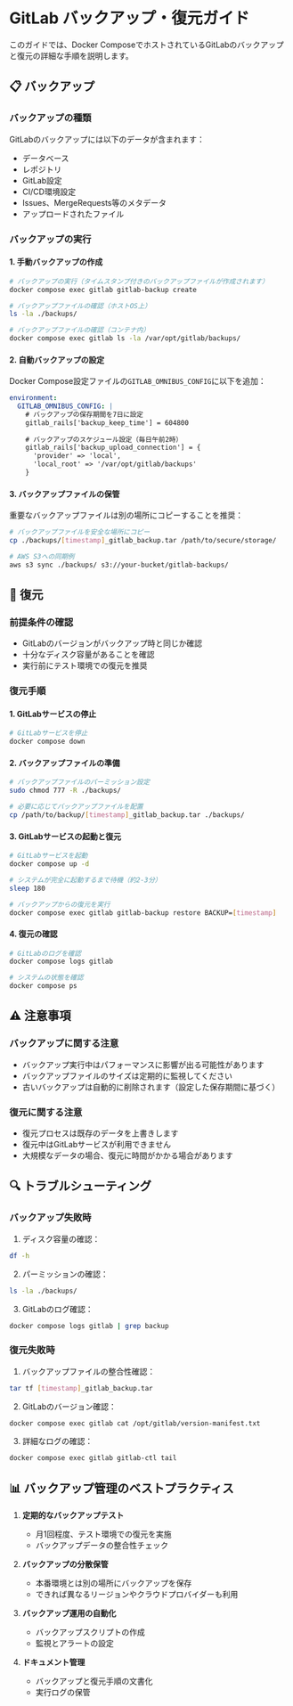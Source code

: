 # GitLab バックアップ・復元ガイド

このガイドでは、Docker ComposeでホストされているGitLabのバックアップと復元の詳細な手順を説明します。

## 📋 バックアップ

### バックアップの種類

GitLabのバックアップには以下のデータが含まれます：
- データベース
- レポジトリ
- GitLab設定
- CI/CD環境設定
- Issues、MergeRequests等のメタデータ
- アップロードされたファイル

### バックアップの実行

#### 1. 手動バックアップの作成

```bash
# バックアップの実行（タイムスタンプ付きのバックアップファイルが作成されます）
docker compose exec gitlab gitlab-backup create

# バックアップファイルの確認（ホストOS上）
ls -la ./backups/

# バックアップファイルの確認（コンテナ内）
docker compose exec gitlab ls -la /var/opt/gitlab/backups/
```

#### 2. 自動バックアップの設定

Docker Compose設定ファイルの`GITLAB_OMNIBUS_CONFIG`に以下を追加：

```yaml
environment:
  GITLAB_OMNIBUS_CONFIG: |
    # バックアップの保存期間を7日に設定
    gitlab_rails['backup_keep_time'] = 604800
    
    # バックアップのスケジュール設定（毎日午前2時）
    gitlab_rails['backup_upload_connection'] = {
      'provider' => 'local',
      'local_root' => '/var/opt/gitlab/backups'
    }
```

#### 3. バックアップファイルの保管

重要なバックアップファイルは別の場所にコピーすることを推奨：

```bash
# バックアップファイルを安全な場所にコピー
cp ./backups/[timestamp]_gitlab_backup.tar /path/to/secure/storage/

# AWS S3への同期例
aws s3 sync ./backups/ s3://your-bucket/gitlab-backups/
```

## 🔄 復元

### 前提条件の確認

- GitLabのバージョンがバックアップ時と同じか確認
- 十分なディスク容量があることを確認
- 実行前にテスト環境での復元を推奨

### 復元手順

#### 1. GitLabサービスの停止

```bash
# GitLabサービスを停止
docker compose down
```

#### 2. バックアップファイルの準備

```bash
# バックアップファイルのパーミッション設定
sudo chmod 777 -R ./backups/

# 必要に応じてバックアップファイルを配置
cp /path/to/backup/[timestamp]_gitlab_backup.tar ./backups/
```

#### 3. GitLabサービスの起動と復元

```bash
# GitLabサービスを起動
docker compose up -d

# システムが完全に起動するまで待機（約2-3分）
sleep 180

# バックアップからの復元を実行
docker compose exec gitlab gitlab-backup restore BACKUP=[timestamp]
```

#### 4. 復元の確認

```bash
# GitLabのログを確認
docker compose logs gitlab

# システムの状態を確認
docker compose ps
```

## ⚠️ 注意事項

### バックアップに関する注意

- バックアップ実行中はパフォーマンスに影響が出る可能性があります
- バックアップファイルのサイズは定期的に監視してください
- 古いバックアップは自動的に削除されます（設定した保存期間に基づく）

### 復元に関する注意

- 復元プロセスは既存のデータを上書きします
- 復元中はGitLabサービスが利用できません
- 大規模なデータの場合、復元に時間がかかる場合があります

## 🔍 トラブルシューティング

### バックアップ失敗時

1. ディスク容量の確認：
```bash
df -h
```

2. パーミッションの確認：
```bash
ls -la ./backups/
```

3. GitLabのログ確認：
```bash
docker compose logs gitlab | grep backup
```

### 復元失敗時

1. バックアップファイルの整合性確認：
```bash
tar tf [timestamp]_gitlab_backup.tar
```

2. GitLabのバージョン確認：
```bash
docker compose exec gitlab cat /opt/gitlab/version-manifest.txt
```

3. 詳細なログの確認：
```bash
docker compose exec gitlab gitlab-ctl tail
```

## 📊 バックアップ管理のベストプラクティス

1. **定期的なバックアップテスト**
   - 月1回程度、テスト環境での復元を実施
   - バックアップデータの整合性チェック

2. **バックアップの分散保管**
   - 本番環境とは別の場所にバックアップを保存
   - できれば異なるリージョンやクラウドプロバイダーも利用

3. **バックアップ運用の自動化**
   - バックアップスクリプトの作成
   - 監視とアラートの設定

4. **ドキュメント管理**
   - バックアップと復元手順の文書化
   - 実行ログの保管
